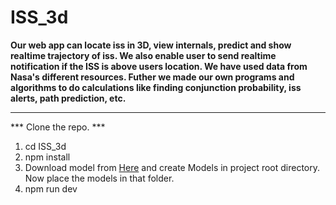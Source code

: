 # ISS_3d

<b>Our web app can locate iss in 3D, view internals, predict and show realtime trajectory of iss. We also enable user to send realtime notification if the ISS is above users location. We have used data from Nasa's different resources. Futher we made our own programs and algorithms to do calculations like finding conjunction probability, iss alerts, path prediction, etc. </b>
<hr />
 
*** Clone the repo. ***


 <ol>
 
 <li>cd ISS_3d</li>
 <li>npm install</li>
 <li>Download model from <a href="https://drive.google.com/drive/folders/169ZXvr8X_oZi-jxUoCQpWhKB6F__CzDr?usp=sharing">Here</a> and create Models in project root directory. Now place the models in that folder. </br>
 <li>npm run dev</li>
 </ol>


